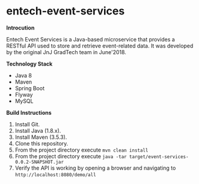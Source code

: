 # entech-event-services

**Introcution**

Entech Event Services is a Java-based microservice that provides a RESTful API used to store and retrieve event-related data. It was developed by the original JnJ GradTech team in June'2018.

**Technology Stack**
- Java 8
- Maven
- Spring Boot
- Flyway
- MySQL

**Build Instructions**
1. Install Git.
2. Install Java (1.8.x).
3. Install Maven (3.5.3).
4. Clone this repository.
5. From the project directory execute `mvn clean install`
6. From the project directory execute `java -tar target/event-services-0.0.2-SNAPSHOT.jar`
7. Verify the API is working by opening a browser and navigating to `http://localhost:8080/demo/all`
